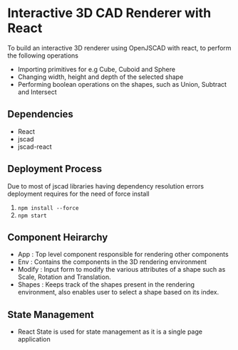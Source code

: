 # Interactive 3D CAD Renderer with React

To build an interactive 3D renderer using OpenJSCAD with react, to perform the following operations

* Importing primitives for e.g Cube, Cuboid and Sphere
* Changing width, height and depth of the selected shape
* Performing boolean operations on the shapes, such as Union, Subtract and Intersect

## Dependencies
* React
* jscad
* jscad-react

## Deployment Process

Due to most of jscad libraries having dependency resolution errors deployment requires for the need of force install

1.  ```npm install --force```
2.  ```npm start```

## Component Heirarchy

* App : Top level component responsible for rendering other components
* Env : Contains the components in the 3D rendering environment
* Modify : Input form to modify the various attributes of a shape such as Scale, Rotation and Translation.
* Shapes : Keeps track of the shapes present in the rendering environment, also enables user to select a shape based on its index.

## State Management

* React State is used for state management as it is a single page application




